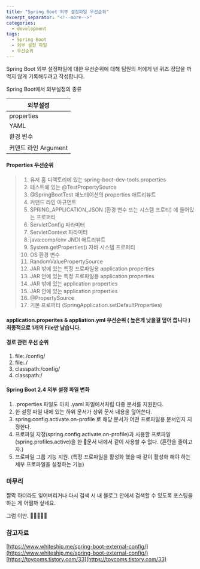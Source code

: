 ```yaml
---
title: "Spring Boot 외부 설정파일 우선순위"
excerpt_separator: "<!--more-->"
categories:
  - development
tags:
  - Spring Boot
  - 외부 설정 파일
  - 우선순위
---
```


Spring Boot 외부 설정파일에 대한 우선순위에 대해 팀원의 저에게 낸 퀴즈 정답을 까먹지 않게 기록해두려고 작성합니다.
<!--more-->

Spring Boot에서 외부설정의 종류 

|외부설정|
|---|
|properties|
|YAML|
|환경 변수|
|커맨드 라인 Argument|

#### Properties 우선순위
> 1. 유저 홈 디렉토리에 있는 spring-boot-dev-tools.properties
> 2. 테스트에 있는 @TestPropertySource
> 3. @SpringBootTest 애노테이션의 properties 애트리뷰트
> 4. 커맨드 라인 아규먼트
> 5. SPRING_APPLICATION_JSON (환경 변수 또는 시스템 프로티) 에 들어있는 프로퍼티
> 6. ServletConfig 파라미터
> 7. ServletContext 파라미터
> 8. java:comp/env JNDI 애트리뷰트
> 9. System.getProperties() 자바 시스템 프로퍼티
> 10. OS 환경 변수
> 11. RandomValuePropertySource
> 12. JAR 밖에 있는 특정 프로파일용 application properties
> 13. JAR 안에 있는 특정 프로파일용 application properties
> 14. JAR 밖에 있는 application properties
> 15. JAR 안에 있는 application properties
> 16. @PropertySource
> 17. 기본 프로퍼티 (SpringApplication.setDefaultProperties)

#### application.properites & appliation.yml 우선순위 ( 높은게 낮을걸 덮어 씁니다 ) 최종적으로 1개의 File만 남습니다.
#### 경로 관련 우선 순위
1. file:./config/
2. file:./
3. classpath:/config/
4. classpath:/

#### Spring Boot 2.4 외부 설정 파일 변화
1. .properties 파일도 마치 .yaml 파일에서처럼 다중 문서를 지원한다.
2. 한 설정 파일 내에 있는 하위 문서가 상위 문서 내용을 덮어쓴다.
3. spring.config.activate.on-profile 로 해당 문서가 어떤 프로파일용 문서인지 지정한다. 
4. 프로파일 지정(spring.config.activate.on-profile)과 사용할 프로파일(spring.profiles.active)을 한 문서 내에서 같이 사용할 수 없다. (혼란을 줄이고자.)
5. 프로파일 그룹 기능 지원. (특정 프로파일을 활성화 했을 때 같이 활성화 해야 하는 세부 프로파일을 설정하는 기능)

### 마무리
짤막 하더라도 잊어버리거나 다시 검색 시 내 블로그 안에서 검색할 수 있도록 포스팅을 하는 게 어떨까 싶네요.

그럼 이만. 🥕👋🏼🖐🏼

### 참고자료
[https://www.whiteship.me/spring-boot-external-config/](https://www.whiteship.me/spring-boot-external-config/)
[https://toycoms.tistory.com/33](https://toycoms.tistory.com/33)

